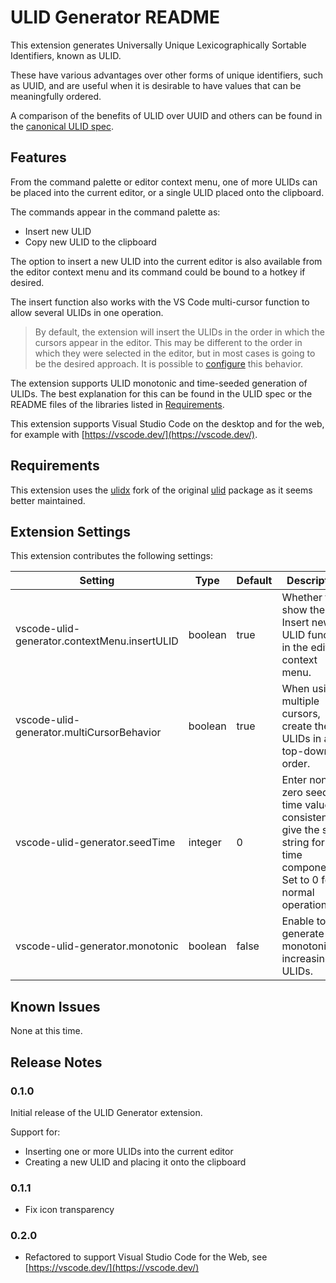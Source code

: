 # ULID Generator README

This extension generates Universally Unique Lexicographically Sortable Identifiers, known as ULID.

These have various advantages over other forms of unique identifiers, such as UUID, and are useful when it is desirable to have values that can be meaningfully ordered.

A comparison of the benefits of ULID over UUID and others can be found in the [canonical ULID spec](https://github.com/ulid/spec).

## Features

From the command palette or editor context menu, one of more ULIDs can be placed into the current editor, or a single ULID placed onto the clipboard.

The commands appear in the command palette as:
* Insert new ULID
* Copy new ULID to the clipboard

The option to insert a new ULID into the current editor is also available from the editor context menu and its command could be bound to a hotkey if desired.

The insert function also works with the VS Code multi-cursor function to allow several ULIDs in one operation. 

> By default, the extension will insert the ULIDs in the order in which the cursors appear in the editor. This may be different to the order in which they were selected in the editor, but in most cases is going to be the desired approach. It is possible to [configure](#extension-settings) this behavior.

The extension supports ULID monotonic and time-seeded generation of ULIDs. The best explanation for this can be found in the ULID spec or the README files of the libraries listed in [Requirements](#requirements).

This extension supports Visual Studio Code on the desktop and for the web, for example with [https://vscode.dev/](https://vscode.dev/).

## Requirements

This extension uses the [ulidx](https://github.com/perry-mitchell/ulidx) fork of the original [ulid](https://github.com/ulid/javascript) package as it seems better maintained. 

## Extension Settings

This extension contributes the following settings:

| Setting | Type | Default | Description |
|---------|------|---------|-------------|
| vscode-ulid-generator.contextMenu.insertULID | boolean | true | Whether to show the Insert new ULID function in the editor context menu. |
| vscode-ulid-generator.multiCursorBehavior | boolean | true | When using multiple cursors, create the ULIDs in a top-down order. |
| vscode-ulid-generator.seedTime | integer | 0 | Enter non-zero seed time value to consistently give the same string for the time component.<br>Set to 0 for normal operation. |
| vscode-ulid-generator.monotonic | boolean | false | Enable to generate monotonically increasing ULIDs. |

## Known Issues

None at this time.

## Release Notes

### 0.1.0

Initial release of the ULID Generator extension.

Support for:
* Inserting one or more ULIDs into the current editor
* Creating a new ULID and placing it onto the clipboard

### 0.1.1

* Fix icon transparency

### 0.2.0

* Refactored to support Visual Studio Code for the Web, see [https://vscode.dev/](https://vscode.dev/)
